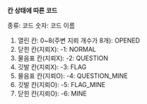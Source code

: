 **칸 상태에 따른 코드**

종류: 코드 숫자: 코드 이름

1. 열린 칸: 0~8(주변 지뢰 개수가 8개): OPENED
2. 닫힌 칸(지뢰X): -1: NORMAL
3. 물음표 칸(지뢰X): -2: QUESTION
4. 깃발 칸(지뢰X): -3: FLAG
5. 물음표 칸(지뢰O): -4: QUESTION_MINE
6. 깃발 칸(지뢰O): -5: FLAG_MINE
7. 닫힌 칸(지뢰O): -6: MINE
